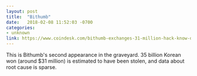 ```yaml
---
layout: post
title:  "Bithumb"
date:   2018-02-08 11:52:03 -0700
categories: 
- unknown
link: https://www.coindesk.com/bithumb-exchanges-31-million-hack-know-dont-know/
---
```

This is Bithumb's second appearance in the graveyard. 35 billion Korean won (around $31 million) is estimated to have been stolen, and data about root cause is sparse.
